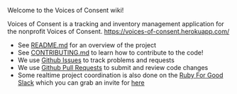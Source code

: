 Welcome to the Voices of Consent wiki!

Voices of Consent is a tracking and inventory management application for the nonprofit Voices of Consent. https://voices-of-consent.herokuapp.com/

* See [README.md](https://github.com/rubyforgood/voices-of-consent/blob/develop/README.md) for an overview of the project
* See [CONTRIBUTING.md](https://github.com/rubyforgood/voices-of-consent/blob/develop/CONTRIBUTING.md) to learn how to contribute to the code!
* We use [Github Issues](https://github.com/rubyforgood/voices-of-consent/issues) to track problems and requests
* We use [Github Pull
  Requests](https://github.com/rubyforgood/voices-of-consent/pulls) to submit and review code changes
* Some realtime project coordination is also done on the [Ruby For Good Slack](https://rubyforgood.slack.com) which you can grab an       invite for [here](https://rubyforgood.herokuapp.com)
